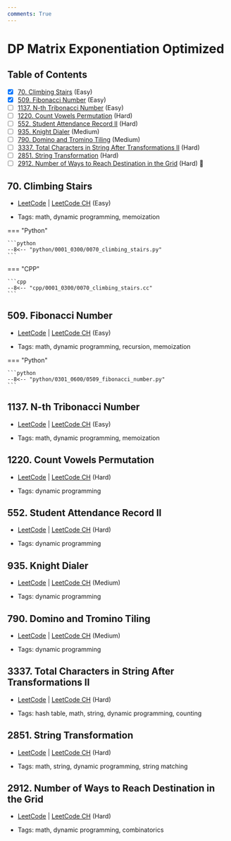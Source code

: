 ```yaml
---
comments: True
---
```


# DP Matrix Exponentiation Optimized

## Table of Contents

- [x] [70. Climbing Stairs](https://leetcode.cn/problems/climbing-stairs/) (Easy)
- [x] [509. Fibonacci Number](https://leetcode.cn/problems/fibonacci-number/) (Easy)
- [ ] [1137. N-th Tribonacci Number](https://leetcode.cn/problems/n-th-tribonacci-number/) (Easy)
- [ ] [1220. Count Vowels Permutation](https://leetcode.cn/problems/count-vowels-permutation/) (Hard)
- [ ] [552. Student Attendance Record II](https://leetcode.cn/problems/student-attendance-record-ii/) (Hard)
- [ ] [935. Knight Dialer](https://leetcode.cn/problems/knight-dialer/) (Medium)
- [ ] [790. Domino and Tromino Tiling](https://leetcode.cn/problems/domino-and-tromino-tiling/) (Medium)
- [ ] [3337. Total Characters in String After Transformations II](https://leetcode.cn/problems/total-characters-in-string-after-transformations-ii/) (Hard)
- [ ] [2851. String Transformation](https://leetcode.cn/problems/string-transformation/) (Hard)
- [ ] [2912. Number of Ways to Reach Destination in the Grid](https://leetcode.cn/problems/number-of-ways-to-reach-destination-in-the-grid/) (Hard) 👑

## 70. Climbing Stairs

-   [LeetCode](https://leetcode.com/problems/climbing-stairs/) | [LeetCode CH](https://leetcode.cn/problems/climbing-stairs/) (Easy)

-   Tags: math, dynamic programming, memoization

=== "Python"

    ```python
    --8<-- "python/0001_0300/0070_climbing_stairs.py"
    ```


=== "CPP"

    ```cpp
    --8<-- "cpp/0001_0300/0070_climbing_stairs.cc"
    ```



## 509. Fibonacci Number

-   [LeetCode](https://leetcode.com/problems/fibonacci-number/) | [LeetCode CH](https://leetcode.cn/problems/fibonacci-number/) (Easy)

-   Tags: math, dynamic programming, recursion, memoization

=== "Python"

    ```python
    --8<-- "python/0301_0600/0509_fibonacci_number.py"
    ```



## 1137. N-th Tribonacci Number

-   [LeetCode](https://leetcode.com/problems/n-th-tribonacci-number/) | [LeetCode CH](https://leetcode.cn/problems/n-th-tribonacci-number/) (Easy)

-   Tags: math, dynamic programming, memoization


## 1220. Count Vowels Permutation

-   [LeetCode](https://leetcode.com/problems/count-vowels-permutation/) | [LeetCode CH](https://leetcode.cn/problems/count-vowels-permutation/) (Hard)

-   Tags: dynamic programming


## 552. Student Attendance Record II

-   [LeetCode](https://leetcode.com/problems/student-attendance-record-ii/) | [LeetCode CH](https://leetcode.cn/problems/student-attendance-record-ii/) (Hard)

-   Tags: dynamic programming


## 935. Knight Dialer

-   [LeetCode](https://leetcode.com/problems/knight-dialer/) | [LeetCode CH](https://leetcode.cn/problems/knight-dialer/) (Medium)

-   Tags: dynamic programming


## 790. Domino and Tromino Tiling

-   [LeetCode](https://leetcode.com/problems/domino-and-tromino-tiling/) | [LeetCode CH](https://leetcode.cn/problems/domino-and-tromino-tiling/) (Medium)

-   Tags: dynamic programming


## 3337. Total Characters in String After Transformations II

-   [LeetCode](https://leetcode.com/problems/total-characters-in-string-after-transformations-ii/) | [LeetCode CH](https://leetcode.cn/problems/total-characters-in-string-after-transformations-ii/) (Hard)

-   Tags: hash table, math, string, dynamic programming, counting


## 2851. String Transformation

-   [LeetCode](https://leetcode.com/problems/string-transformation/) | [LeetCode CH](https://leetcode.cn/problems/string-transformation/) (Hard)

-   Tags: math, string, dynamic programming, string matching


## 2912. Number of Ways to Reach Destination in the Grid

-   [LeetCode](https://leetcode.com/problems/number-of-ways-to-reach-destination-in-the-grid/) | [LeetCode CH](https://leetcode.cn/problems/number-of-ways-to-reach-destination-in-the-grid/) (Hard)

-   Tags: math, dynamic programming, combinatorics
